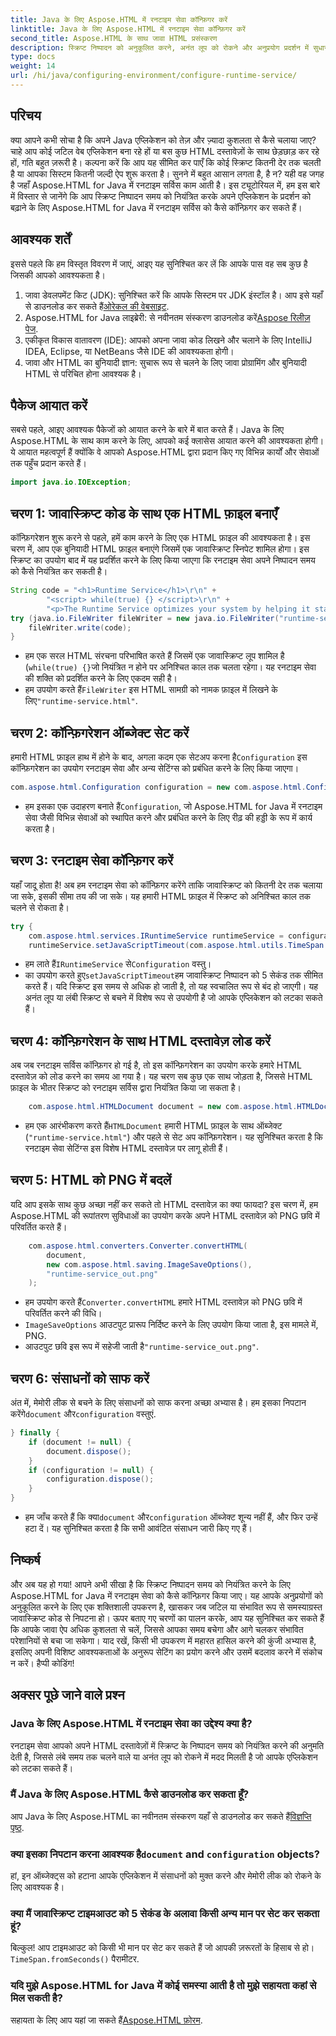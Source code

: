 ```yaml
---
title: Java के लिए Aspose.HTML में रनटाइम सेवा कॉन्फ़िगर करें
linktitle: Java के लिए Aspose.HTML में रनटाइम सेवा कॉन्फ़िगर करें
second_title: Aspose.HTML के साथ जावा HTML प्रसंस्करण
description: स्क्रिप्ट निष्पादन को अनुकूलित करने, अनंत लूप को रोकने और अनुप्रयोग प्रदर्शन में सुधार करने के लिए Java के लिए Aspose.HTML में रनटाइम सेवा को कॉन्फ़िगर करना सीखें।
type: docs
weight: 14
url: /hi/java/configuring-environment/configure-runtime-service/
---
```

## परिचय
क्या आपने कभी सोचा है कि अपने Java एप्लिकेशन को तेज़ और ज़्यादा कुशलता से कैसे चलाया जाए? चाहे आप कोई जटिल वेब एप्लिकेशन बना रहे हों या बस कुछ HTML दस्तावेज़ों के साथ छेड़छाड़ कर रहे हों, गति बहुत ज़रूरी है। कल्पना करें कि आप यह सीमित कर पाएँ कि कोई स्क्रिप्ट कितनी देर तक चलती है या आपका सिस्टम कितनी जल्दी ऐप शुरू करता है। सुनने में बहुत आसान लगता है, है न? यही वह जगह है जहाँ Aspose.HTML for Java में रनटाइम सर्विस काम आती है। इस ट्यूटोरियल में, हम इस बारे में विस्तार से जानेंगे कि आप स्क्रिप्ट निष्पादन समय को नियंत्रित करके अपने एप्लिकेशन के प्रदर्शन को बढ़ाने के लिए Aspose.HTML for Java में रनटाइम सर्विस को कैसे कॉन्फ़िगर कर सकते हैं।
## आवश्यक शर्तें
इससे पहले कि हम विस्तृत विवरण में जाएं, आइए यह सुनिश्चित कर लें कि आपके पास वह सब कुछ है जिसकी आपको आवश्यकता है। 
1.  जावा डेवलपमेंट किट (JDK): सुनिश्चित करें कि आपके सिस्टम पर JDK इंस्टॉल है। आप इसे यहाँ से डाउनलोड कर सकते हैं[ओरेकल की वेबसाइट](https://www.oracle.com/java/technologies/javase-downloads.html).
2.  Aspose.HTML for Java लाइब्रेरी: से नवीनतम संस्करण डाउनलोड करें[Aspose रिलीज़ पेज](https://releases.aspose.com/html/java/). 
3. एकीकृत विकास वातावरण (IDE): आपको अपना जावा कोड लिखने और चलाने के लिए IntelliJ IDEA, Eclipse, या NetBeans जैसे IDE की आवश्यकता होगी।
4. जावा और HTML का बुनियादी ज्ञान: सुचारू रूप से चलने के लिए जावा प्रोग्रामिंग और बुनियादी HTML से परिचित होना आवश्यक है।

## पैकेज आयात करें
सबसे पहले, आइए आवश्यक पैकेजों को आयात करने के बारे में बात करते हैं। Java के लिए Aspose.HTML के साथ काम करने के लिए, आपको कई क्लासेस आयात करने की आवश्यकता होगी। ये आयात महत्वपूर्ण हैं क्योंकि वे आपको Aspose.HTML द्वारा प्रदान किए गए विभिन्न कार्यों और सेवाओं तक पहुँच प्रदान करते हैं।
```java
import java.io.IOException;
```

## चरण 1: जावास्क्रिप्ट कोड के साथ एक HTML फ़ाइल बनाएँ
कॉन्फ़िगरेशन शुरू करने से पहले, हमें काम करने के लिए एक HTML फ़ाइल की आवश्यकता है। इस चरण में, आप एक बुनियादी HTML फ़ाइल बनाएंगे जिसमें एक जावास्क्रिप्ट स्निपेट शामिल होगा। इस स्क्रिप्ट का उपयोग बाद में यह प्रदर्शित करने के लिए किया जाएगा कि रनटाइम सेवा अपने निष्पादन समय को कैसे नियंत्रित कर सकती है।
```java
String code = "<h1>Runtime Service</h1>\r\n" +
		"<script> while(true) {} </script>\r\n" +
		"<p>The Runtime Service optimizes your system by helping it start apps and programs faster.</p>\r\n";
try (java.io.FileWriter fileWriter = new java.io.FileWriter("runtime-service.html")) {
	fileWriter.write(code);
}
```

- हम एक सरल HTML संरचना परिभाषित करते हैं जिसमें एक जावास्क्रिप्ट लूप शामिल है (`while(true) {}`जो नियंत्रित न होने पर अनिश्चित काल तक चलता रहेगा। यह रनटाइम सेवा की शक्ति को प्रदर्शित करने के लिए एकदम सही है।
-  हम उपयोग करते हैं`FileWriter` इस HTML सामग्री को नामक फ़ाइल में लिखने के लिए`"runtime-service.html"`.
## चरण 2: कॉन्फ़िगरेशन ऑब्जेक्ट सेट करें
 हमारी HTML फ़ाइल हाथ में होने के बाद, अगला कदम एक सेटअप करना है`Configuration` इस कॉन्फ़िगरेशन का उपयोग रनटाइम सेवा और अन्य सेटिंग्स को प्रबंधित करने के लिए किया जाएगा।
```java
com.aspose.html.Configuration configuration = new com.aspose.html.Configuration();
```

-  हम इसका एक उदाहरण बनाते हैं`Configuration`, जो Aspose.HTML for Java में रनटाइम सेवा जैसी विभिन्न सेवाओं को स्थापित करने और प्रबंधित करने के लिए रीढ़ की हड्डी के रूप में कार्य करता है।
## चरण 3: रनटाइम सेवा कॉन्फ़िगर करें
यहाँ जादू होता है! अब हम रनटाइम सेवा को कॉन्फ़िगर करेंगे ताकि जावास्क्रिप्ट को कितनी देर तक चलाया जा सके, इसकी सीमा तय की जा सके। यह हमारी HTML फ़ाइल में स्क्रिप्ट को अनिश्चित काल तक चलने से रोकता है।
```java
try {
	com.aspose.html.services.IRuntimeService runtimeService = configuration.getService(com.aspose.html.services.IRuntimeService.class);
	runtimeService.setJavaScriptTimeout(com.aspose.html.utils.TimeSpan.fromSeconds(5));
```

-  हम लाते हैं`IRuntimeService` से`Configuration` वस्तु।
-  का उपयोग करते हुए`setJavaScriptTimeout`हम जावास्क्रिप्ट निष्पादन को 5 सेकंड तक सीमित करते हैं। यदि स्क्रिप्ट इस समय से अधिक हो जाती है, तो यह स्वचालित रूप से बंद हो जाएगी। यह अनंत लूप या लंबी स्क्रिप्ट से बचने में विशेष रूप से उपयोगी है जो आपके एप्लिकेशन को लटका सकते हैं।
## चरण 4: कॉन्फ़िगरेशन के साथ HTML दस्तावेज़ लोड करें
अब जब रनटाइम सर्विस कॉन्फ़िगर हो गई है, तो इस कॉन्फ़िगरेशन का उपयोग करके हमारे HTML दस्तावेज़ को लोड करने का समय आ गया है। यह चरण सब कुछ एक साथ जोड़ता है, जिससे HTML फ़ाइल के भीतर स्क्रिप्ट को रनटाइम सर्विस द्वारा नियंत्रित किया जा सकता है।
```java
	com.aspose.html.HTMLDocument document = new com.aspose.html.HTMLDocument("runtime-service.html", configuration);
```

-  हम एक आरंभीकरण करते हैं`HTMLDocument` हमारी HTML फ़ाइल के साथ ऑब्जेक्ट (`"runtime-service.html"`) और पहले से सेट अप कॉन्फ़िगरेशन। यह सुनिश्चित करता है कि रनटाइम सेवा सेटिंग्स इस विशेष HTML दस्तावेज़ पर लागू होती हैं।
## चरण 5: HTML को PNG में बदलें
यदि आप इसके साथ कुछ अच्छा नहीं कर सकते तो HTML दस्तावेज़ का क्या फायदा? इस चरण में, हम Aspose.HTML की रूपांतरण सुविधाओं का उपयोग करके अपने HTML दस्तावेज़ को PNG छवि में परिवर्तित करते हैं।
```java
	com.aspose.html.converters.Converter.convertHTML(
		document,
		new com.aspose.html.saving.ImageSaveOptions(),
		"runtime-service_out.png"
	);
```

-  हम उपयोग करते हैं`Converter.convertHTML` हमारे HTML दस्तावेज़ को PNG छवि में परिवर्तित करने की विधि।
- `ImageSaveOptions` आउटपुट प्रारूप निर्दिष्ट करने के लिए उपयोग किया जाता है, इस मामले में, PNG.
- आउटपुट छवि इस रूप में सहेजी जाती है`"runtime-service_out.png"`.
## चरण 6: संसाधनों को साफ करें
 अंत में, मेमोरी लीक से बचने के लिए संसाधनों को साफ करना अच्छा अभ्यास है। हम इसका निपटान करेंगे`document` और`configuration` वस्तुएं.
```java
} finally {
	if (document != null) {
		document.dispose();
	}
	if (configuration != null) {
		configuration.dispose();
	}
}
```

-  हम जाँच करते हैं कि क्या`document` और`configuration` ऑब्जेक्ट शून्य नहीं हैं, और फिर उन्हें हटा दें। यह सुनिश्चित करता है कि सभी आवंटित संसाधन जारी किए गए हैं।

## निष्कर्ष
और अब यह हो गया! आपने अभी सीखा है कि स्क्रिप्ट निष्पादन समय को नियंत्रित करने के लिए Aspose.HTML for Java में रनटाइम सेवा को कैसे कॉन्फ़िगर किया जाए। यह आपके अनुप्रयोगों को अनुकूलित करने के लिए एक शक्तिशाली उपकरण है, खासकर जब जटिल या संभावित रूप से समस्याग्रस्त जावास्क्रिप्ट कोड से निपटना हो। ऊपर बताए गए चरणों का पालन करके, आप यह सुनिश्चित कर सकते हैं कि आपके जावा ऐप अधिक कुशलता से चलें, जिससे आपका समय बचेगा और आगे चलकर संभावित परेशानियों से बचा जा सकेगा। याद रखें, किसी भी उपकरण में महारत हासिल करने की कुंजी अभ्यास है, इसलिए अपनी विशिष्ट आवश्यकताओं के अनुरूप सेटिंग का प्रयोग करने और उसमें बदलाव करने में संकोच न करें। हैप्पी कोडिंग!
## अक्सर पूछे जाने वाले प्रश्न
### Java के लिए Aspose.HTML में रनटाइम सेवा का उद्देश्य क्या है?  
रनटाइम सेवा आपको अपने HTML दस्तावेज़ों में स्क्रिप्ट के निष्पादन समय को नियंत्रित करने की अनुमति देती है, जिससे लंबे समय तक चलने वाले या अनंत लूप को रोकने में मदद मिलती है जो आपके एप्लिकेशन को लटका सकते हैं।
### मैं Java के लिए Aspose.HTML कैसे डाउनलोड कर सकता हूँ?  
 आप Java के लिए Aspose.HTML का नवीनतम संस्करण यहाँ से डाउनलोड कर सकते हैं[विज्ञप्ति पृष्ठ](https://releases.aspose.com/html/java/).
###  क्या इसका निपटान करना आवश्यक है`document` and `configuration` objects?  
हां, इन ऑब्जेक्ट्स को हटाना आपके एप्लिकेशन में संसाधनों को मुक्त करने और मेमोरी लीक को रोकने के लिए आवश्यक है।
### क्या मैं जावास्क्रिप्ट टाइमआउट को 5 सेकंड के अलावा किसी अन्य मान पर सेट कर सकता हूं?  
 बिल्कुल! आप टाइमआउट को किसी भी मान पर सेट कर सकते हैं जो आपकी ज़रूरतों के हिसाब से हो।`TimeSpan.fromSeconds()` पैरामीटर.
### यदि मुझे Aspose.HTML for Java में कोई समस्या आती है तो मुझे सहायता कहां से मिल सकती है?  
 सहायता के लिए आप यहां जा सकते हैं[Aspose.HTML फ़ोरम](https://forum.aspose.com/c/html/29).